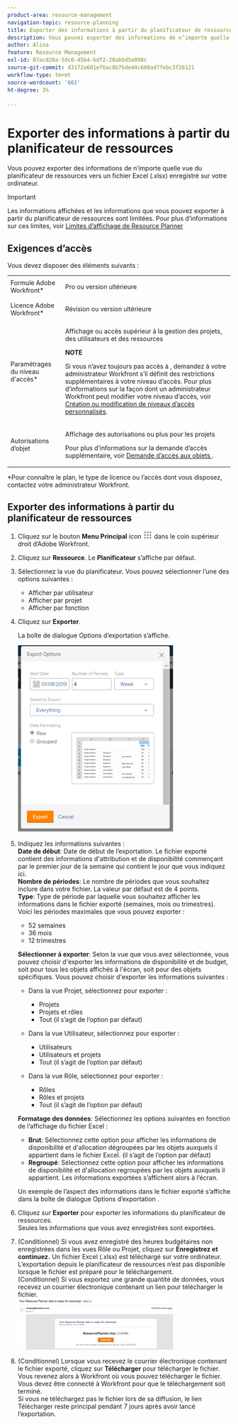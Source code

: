 ```yaml
---
product-area: resource-management
navigation-topic: resource-planning
title: Exporter des informations à partir du planificateur de ressources
description: Vous pouvez exporter des informations de n’importe quelle vue du planificateur de ressources vers un fichier Excel (.xlsx) enregistré sur votre ordinateur.
author: Alina
feature: Resource Management
exl-id: 07acd28a-5dc0-45b4-bdf2-20abbd5e098c
source-git-commit: d3172a681ef6ac8b7bde44c680ad7febc3f26121
workflow-type: tm+mt
source-wordcount: '661'
ht-degree: 3%

---
```


# Exporter des informations à partir du planificateur de ressources

Vous pouvez exporter des informations de n’importe quelle vue du planificateur de ressources vers un fichier Excel (.xlsx) enregistré sur votre ordinateur.

>[!IMPORTANT]
>
>Les informations affichées et les informations que vous pouvez exporter à partir du planificateur de ressources sont limitées. Pour plus d’informations sur ces limites, voir [Limites d’affichage de Resource Planner](../../resource-mgmt/resource-planning/resource-planner-display-limitations.md)

## Exigences d’accès

Vous devez disposer des éléments suivants :

<table style="table-layout:auto"> 
 <col> 
 <col> 
 <tbody> 
  <tr> 
   <td role="rowheader">Formule Adobe Workfront*</td> 
   <td> <p>Pro ou version ultérieure</p> </td> 
  </tr> 
  <tr> 
   <td role="rowheader">Licence Adobe Workfront*</td> 
   <td> <p>Révision ou version ultérieure <!--
      <MadCap:conditionalText data-mc-conditions="QuicksilverOrClassic.Draft mode">
       (this seems to be the case in NWE only, not classic. Waiting on Vazgen's response for this)
      </MadCap:conditionalText>
     --></p> </td> 
  </tr> 
  <tr> 
   <td role="rowheader">Paramétrages du niveau d'accès*</td> 
   <td> <p>Affichage ou accès supérieur à la gestion des projets, des utilisateurs et des ressources</p> <p><b>NOTE</b>

Si vous n’avez toujours pas accès à , demandez à votre administrateur Workfront s’il définit des restrictions supplémentaires à votre niveau d’accès. Pour plus d’informations sur la façon dont un administrateur Workfront peut modifier votre niveau d’accès, voir <a href="../../administration-and-setup/add-users/configure-and-grant-access/create-modify-access-levels.md" class="MCXref xref">Création ou modification de niveaux d’accès personnalisés</a>.</p> </td>
</tr> 
  <tr> 
   <td role="rowheader">Autorisations d’objet</td> 
   <td> <p>Affichage des autorisations ou plus pour les projets</p> <p>Pour plus d’informations sur la demande d’accès supplémentaire, voir <a href="../../workfront-basics/grant-and-request-access-to-objects/request-access.md" class="MCXref xref">Demande d’accès aux objets </a>.</p> </td> 
  </tr> 
 </tbody> 
</table>

&#42;Pour connaître le plan, le type de licence ou l’accès dont vous disposez, contactez votre administrateur Workfront.

## Exporter des informations à partir du planificateur de ressources

1. Cliquez sur le bouton **Menu Principal** icon ![](assets/main-menu-icon.png) dans le coin supérieur droit d’Adobe Workfront.

1. Cliquez sur **Ressource**. Le **Planificateur** s’affiche par défaut.

1. Sélectionnez la vue du planificateur. Vous pouvez sélectionner l’une des options suivantes :

   * Afficher par utilisateur
   * Afficher par projet
   * Afficher par fonction

1. Cliquez sur **Exporter**.

   La boîte de dialogue Options d’exportation s’affiche.

   ![](assets/rp-export-options-box-350x421.png)

1. Indiquez les informations suivantes :\
   **Date de début**: Date de début de l’exportation. Le fichier exporté contient des informations d&#39;attribution et de disponibilité commençant par le premier jour de la semaine qui contient le jour que vous indiquez ici.\
   **Nombre de périodes**: Le nombre de périodes que vous souhaitez inclure dans votre fichier. La valeur par défaut est de 4 points.\
   **Type**: Type de période par laquelle vous souhaitez afficher les informations dans le fichier exporté (semaines, mois ou trimestres).\
   Voici les périodes maximales que vous pouvez exporter :

   * 52 semaines
   * 36 mois
   * 12 trimestres

   **Sélectionner à exporter**: Selon la vue que vous avez sélectionnée, vous pouvez choisir d&#39;exporter les informations de disponibilité et de budget, soit pour tous les objets affichés à l&#39;écran, soit pour des objets spécifiques.
Vous pouvez choisir d&#39;exporter les informations suivantes :

   * Dans la vue Projet, sélectionnez pour exporter :

      * Projets
      * Projets et rôles
      * Tout (il s’agit de l’option par défaut)
   * Dans la vue Utilisateur, sélectionnez pour exporter :

      * Utilisateurs
      * Utilisateurs et projets
      * Tout (il s’agit de l’option par défaut)
   * Dans la vue Rôle, sélectionnez pour exporter :

      * Rôles
      * Rôles et projets
      * Tout (il s’agit de l’option par défaut)

   **Formatage des données**: Sélectionnez les options suivantes en fonction de l’affichage du fichier Excel :

   * **Brut**: Sélectionnez cette option pour afficher les informations de disponibilité et d&#39;allocation dégroupées par les objets auxquels il appartient dans le fichier Excel. (il s’agit de l’option par défaut)
   * **Regroupé**: Sélectionnez cette option pour afficher les informations de disponibilité et d&#39;allocation regroupées par les objets auxquels il appartient. Les informations exportées s’affichent alors à l’écran.

   Un exemple de l’aspect des informations dans le fichier exporté s’affiche dans la boîte de dialogue Options d’exportation .

1. Cliquez sur **Exporter** pour exporter les informations du planificateur de ressources.\
   Seules les informations que vous avez enregistrées sont exportées.

1. (Conditionnel) Si vous avez enregistré des heures budgétaires non enregistrées dans les vues Rôle ou Projet, cliquez sur **Enregistrez et continuez.**
Un fichier Excel (.xlsx) est téléchargé sur votre ordinateur.
\
   L’exportation depuis le planificateur de ressources n’est pas disponible lorsque le fichier est préparé pour le téléchargement.\
   (Conditionnel) Si vous exportez une grande quantité de données, vous recevez un courrier électronique contenant un lien pour télécharger le fichier.\
   ![RP_email_with_export_planner_attachment.png](assets/rp-eamil-with-exported-planner-attached-350x116.png)

1. (Conditionnel) Lorsque vous recevez le courrier électronique contenant le fichier exporté, cliquez sur **Télécharger** pour télécharger le fichier.\
   Vous revenez alors à Workfront où vous pouvez télécharger le fichier.\
   Vous devez être connecté à Workfront pour que le téléchargement soit terminé.\
   Si vous ne téléchargez pas le fichier lors de sa diffusion, le lien Télécharger reste principal pendant 7 jours après avoir lancé l’exportation.
